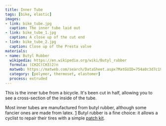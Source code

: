```yaml
---
title: Inner Tube
tags: [bike, elastic]
images:
- link: bike_tube.jpg
  caption: The inner tube laid out
- link: bike_tube_1.jpg
  caption: A close up of the cut end
- link: bike_tube_2.jpg
  caption: Close up of the Presta valve
materials:
- name: Butyl Rubber
  wikipedia: https://en.wikipedia.org/wiki/Butyl_rubber
  formula: (CH2C(CH3)2)n
  matweb: https://matweb.com/search/DataSheet.aspx?MatGUID=754a0c3d7c194965a0b369792855bfe4
  category: [polymer, thermoset, elastomer]
  process: extruded
---
```


This is the inner tube from a bicycle. It's been cut in half, allowing you to see a cross-section of the inside of the tube.

Most inner tubes are manufactured from butyl rubber, although some fancier ones are made from latex. [1] Butyl rubber is a fine choice: it allows a cyclist to repair their tires with a simple [patch kit](https://www.rei.com/learn/expert-advice/how-to-patch-a-bike-tube.html).

[1]: https://www.cyclingweekly.com/group-tests/everything-you-need-to-know-about-cycle-inner-tubes-330000
